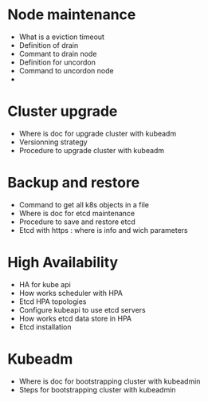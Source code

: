 # Node maintenance

 - What is a eviction timeout
 - Definition of drain
 - Commant to drain node
 - Definition for uncordon
 - Command to uncordon node
- 
# Cluster upgrade

  - Where is doc for upgrade cluster with kubeadm
  - Versionning strategy
  - Procedure to upgrade cluster with kubeadm

# Backup and restore

 - Command to get all k8s objects in a file
 - Where is doc for etcd maintenance
 - Procedure to save and restore etcd
 - Etcd with https : where is info and wich parameters    

# High Availability

 - HA for kube api
 - How works scheduler with HPA
 - Etcd HPA topologies
 - Configure kubeapi to use etcd servers
 - How works etcd data store in HPA
 - Etcd installation

# Kubeadm

 - Where is doc for bootstrapping cluster with kubeadmin
 - Steps for bootstrapping cluster with kubeadmin